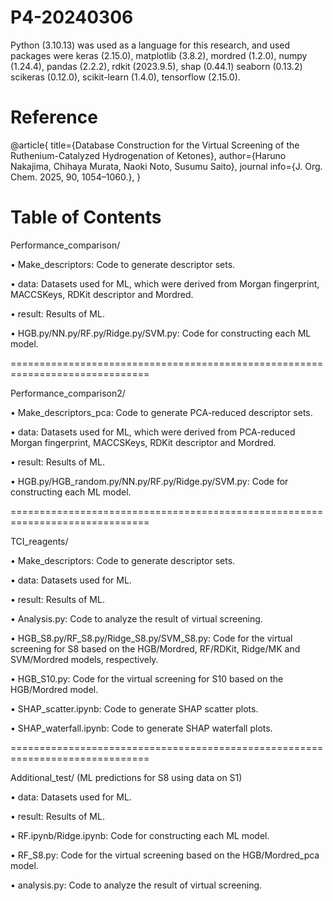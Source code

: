 # P4-20240306
Python (3.10.13) was used as a language for this research, and used packages were keras (2.15.0), matplotlib (3.8.2), mordred (1.2.0), numpy (1.24.4), pandas (2.2.2), rdkit (2023.9.5), shap (0.44.1) seaborn (0.13.2) scikeras (0.12.0), scikit-learn (1.4.0), tensorflow (2.15.0).

# Reference

@article{
          title={Database Construction for the Virtual Screening of the Ruthenium-Catalyzed Hydrogenation of Ketones},
          author={Haruno Nakajima, Chihaya Murata, Naoki Noto, Susumu Saito},
          journal info={J. Org. Chem. 2025, 90, 1054–1060.},
	 }

# Table of Contents

Performance_comparison/

  • Make_descriptors: Code to generate descriptor sets.

  • data: Datasets used for ML, which were derived from Morgan fingerprint, MACCSKeys, RDKit descriptor and Mordred.

  • result: Results of ML.

  • HGB.py/NN.py/RF.py/Ridge.py/SVM.py: Code for constructing each ML model.

==============================================================================

Performance_comparison2/

  • Make_descriptors_pca: Code to generate PCA-reduced descriptor sets.

  • data: Datasets used for ML, which were derived from PCA-reduced Morgan fingerprint, MACCSKeys, RDKit descriptor and Mordred.

  • result: Results of ML.

  • HGB.py/HGB_random.py/NN.py/RF.py/Ridge.py/SVM.py: Code for constructing each ML model.

==============================================================================
  
TCI_reagents/

  • Make_descriptors: Code to generate descriptor sets.

  • data: Datasets used for ML.

  • result: Results of ML.

  • Analysis.py: Code to analyze the result of virtual screening.
  
  • HGB_S8.py/RF_S8.py/Ridge_S8.py/SVM_S8.py: Code for the virtual screening for S8 based on the HGB/Mordred, RF/RDKit, Ridge/MK and SVM/Mordred models, respectively.

  • HGB_S10.py: Code for the virtual screening for S10 based on the HGB/Mordred model.
  
  • SHAP_scatter.ipynb: Code to generate SHAP scatter plots.
  
  • SHAP_waterfall.ipynb: Code to generate SHAP waterfall plots.

==============================================================================
  
Additional_test/ (ML predictions for S8 using data on S1)

  • data: Datasets used for ML.

  • result: Results of ML.

  • RF.ipynb/Ridge.ipynb: Code for constructing each ML model.

  • RF_S8.py: Code for the virtual screening based on the HGB/Mordred_pca model.

  • analysis.py: Code to analyze the result of virtual screening.
  
